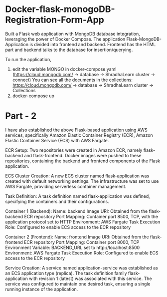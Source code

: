 # Docker-flask-monogoDB-Registration-Form-App
Built a Flask web application with MongoDB database integration, leveraging the power of Docker Compose.
The application Flask-MongoDB-Application is divided into frontend and backend.
Frontend has the HTML part and backend talks to the database for insertion/querying.

To run the application,
1) edit the variable MONGO in docker-compose.yaml (https://cloud.mongodb.com/ -> database -> ShradhaLearn cluster -> connect) 
You can see all the documents in the collections: https://cloud.mongodb.com/ -> database -> ShradhaLearn cluster -> Collections
2) docker-compose up


# Part - 2
I have also established the above Flask-based application using AWS services, specifically Amazon Elastic Container Registry (ECR), Amazon Elastic Container Service (ECS) with AWS Fargate.

ECR Setup:
Two repositories were created in Amazon ECR, namely flask-backend and flask-frontend. Docker images were pushed to these repositories, containing the backend and frontend components of the Flask application.


ECS Cluster Creation:
A new ECS cluster named flask-application was created with default networking settings.
The infrastructure was set to use AWS Fargate, providing serverless container management.


Task Definition:
A task definition named flask-application was defined, specifying the containers and their configurations.

Container 1 (Backend):
Name: backend
Image URI: Obtained from the flask-backend ECR repository
Port Mapping: Container port 8500, TCP, with the application protocol set to HTTP
Environment: AWS Fargate
Task Execution Role: Configured to enable ECS access to the ECR repository

Container 2 (Frontend):
Name: frontend
Image URI: Obtained from the flask-frontend ECR repository
Port Mapping: Container port 8000, TCP
Environment Variable: BACKEND_URL set to http://localhost:8500
Environment: AWS Fargate
Task Execution Role: Configured to enable ECS access to the ECR repository


Service Creation:
A service named application-service was established as an ECS application type (replica). The task definition family flask-application with revision 1 (latest) was associated with this service. The service was configured to maintain one desired task, ensuring a single running instance of the application.
